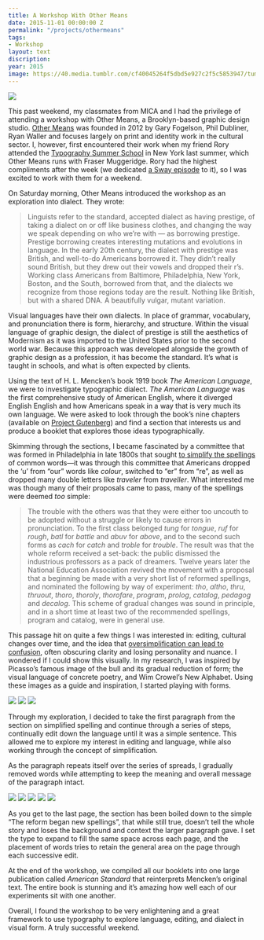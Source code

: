 ```yaml
---
title: A Workshop With Other Means
date: 2015-11-01 00:00:00 Z
permalink: "/projects/othermeans"
tags:
- Workshop
layout: text
discription: 
year: 2015
image: https://40.media.tumblr.com/cf40045264f5dbd5e927c2f5c5853947/tumblr_inline_nvwpef9AaN1qzwy5u_1280.jpg
---
```


<img src="https://41.media.tumblr.com/680e716f3f04fb36eec576d1585d464f/tumblr_inline_nvwpcipGQV1qzwy5u_1280.png">

<p>This past weekend, my classmates from MICA and I had the privilege of attending a workshop with Other Means, a Brooklyn-based graphic design studio. <a href="http://www.othermeans.us">Other Means</a>&nbsp;was founded in 2012 by Gary Fogelson, Phil Dubliner, Ryan Waller and focuses largely on print and identity work in the cultural sector. I, however, first encountered their work when my friend Rory attended the <a href="http://typographysummerschool.org">Typography Summer School</a> in New York last summer, which Other Means runs with Fraser Muggeridge. Rory had the highest compliments after the week (we dedicated <a href="http://this-is-sway.tumblr.com/post/94505945758">a Sway episode</a>&nbsp;to it), so I was excited to work with them for a weekend.</p>

<p>On Saturday morning, Other Means introduced the workshop as an exploration into dialect. They wrote:</p>

<blockquote><p>Linguists refer to the standard, accepted dialect as having prestige, of taking a dialect on or off like business clothes, and changing the way we speak depending on who we’re with — as borrowing prestige. Prestige borrowing creates interesting mutations and evolutions in language. In the early 20th century, the dialect with prestige was British, and well-to-do Americans borrowed it. They didn’t really sound British, but they drew out their vowels and dropped their r’s. Working class Americans from Baltimore, Philadelphia, New York, Boston, and the South, borrowed from that, and the dialects we recognize from those regions today are the result. Nothing like British, but with a shared DNA. A beautifully vulgar, mutant variation.</p></blockquote>

<p>Visual languages have their own dialects. In place of grammar, vocabulary, and pronunciation there is form, hierarchy, and structure. Within the visual language of graphic design, the dialect of prestige is still the aesthetics of Modernism as it was imported to the United States prior to the second world war. Because this approach was developed alongside the growth of graphic design as a profession, it has become the standard. It’s what is taught in schools, and what is often expected by clients.</p>

<p>Using the text of H. L. Mencken’s book 1919 book <i>The American Language</i>, we were to investigate typographic dialect. <i>The American Language</i> was the first comprehensive study of American English, where it diverged English English and how Americans speak in a way that is very much its own language. We were asked  to look through the book’s nine chapters (available on <a href="http://www.gutenberg.org/ebooks/43376?msg=welcome_stranger#Simplified_Spelling">Project Gutenberg</a>) and find a section that interests us and produce a booklet that explores those ideas typographically.</p>

<p>Skimming through the sections, I became fascinated by a committee that was formed in Philadelphia in late 1800s that sought <a href="http://www.gutenberg.org/files/43376/43376-h/43376-h.htm#Simplified_Spelling">to simplify the spellings</a> of common words—it was through this committee that Americans dropped the ‘u’ from “our” words like <i>colour</i>, switched to “er” from “re”, as well as dropped many double letters like <i>traveler</i> from <i>traveller</i>. What interested me was though many of their proposals came to pass, many of the spellings were deemed <i>too</i> simple:</p>

<blockquote><p>The trouble with the others was that they were either too uncouth to be adopted without a struggle or likely to cause errors in pronunciation. To the first class belonged <i>tung</i> for <i>tongue</i>, <i>ruf</i> for <i>rough</i>, <i>batl</i> for <i>battle</i> and <i>abuv</i> for <i>above</i>, and to the second such forms as <i>cach</i> for <i>catch</i> and <i>troble</i> for <i>trouble</i>. The result was that the whole reform received a set-back: the public dismissed the industrious professors as a pack of dreamers. Twelve years later the National Education Association revived the movement with a proposal that a beginning be made with a very short list of reformed spellings, and nominated the following by way of experiment: <i>tho</i>, <i>altho</i>, <i>thru</i>, <i>thruout</i>, <i>thoro</i>, <i>thoroly</i>, <i>thorofare</i>, <i>program</i>, <i>prolog</i>, <i>catalog</i>, <i>pedagog</i> and <i>decalog</i>. This scheme of gradual changes was sound in principle, and in a short time at least two of the recommended spellings, program and catalog, were in general use.</p></blockquote>

<p>This passage hit on quite a few things I was interested in: editing, cultural changes over time, and the idea that <a href="http://jarrettfuller.tumblr.com/post/128643334087/less-simplicity">oversimplification can lead to confusion</a>, often obscuring clarity and losing personality and nuance. I wondered if I could show this visually. In my research, I was inspired by Picasso’s famous image of the bull and its gradual reduction of form; the visual language of concrete poetry, and Wim Crowel’s New Alphabet. Using these images as a guide and inspiration, I started playing with forms.</p>

<img src="https://41.media.tumblr.com/56e4c113c35535b01a22839722df5f72/tumblr_inline_nvwpd89Uxu1qzwy5u_1280.jpg" >

<img src="http://33.media.tumblr.com/67955cfdb83c9e740afec6d2aa230cc7/tumblr_inline_nvwpdgIzjX1qzwy5u_500.gif" >

<img src="https://41.media.tumblr.com/ca3cee674704307408f604f636cfc23b/tumblr_inline_nvwpdt6vaK1qzwy5u_1280.png" >

<p>Through my exploration, I decided to take the first paragraph from the section on simplified spelling and continue through a series of steps, continually edit down the language until it was a simple sentence. This allowed me to explore my interest in editing and language, while also working through the concept of simplification.</p>

<p>As the paragraph repeats itself over the series of spreads, I gradually removed words while attempting to keep the meaning and overall message of the paragraph intact.</p>

<img src="https://40.media.tumblr.com/72292c86ab18f0f08a4e8d04117f6963/tumblr_inline_nvwpedDHnB1qzwy5u_1280.jpg">
<img src="https://36.media.tumblr.com/c3a0310801a11c04a8c52be834b0d749/tumblr_inline_nvwpedS8Od1qzwy5u_1280.jpg" data-orig-width="1875" data-orig-height="1425">
<img src="https://41.media.tumblr.com/0649dfb1def69dac86ec0d32877be8fd/tumblr_inline_nvwpeeKn7S1qzwy5u_1280.jpg" data-orig-width="1875" data-orig-height="1425">
<img src="https://40.media.tumblr.com/cf40045264f5dbd5e927c2f5c5853947/tumblr_inline_nvwpef9AaN1qzwy5u_1280.jpg" data-orig-width="1875" data-orig-height="1425">
<img src="https://40.media.tumblr.com/adb8119deaaf46cf4614c89f40d0d889/tumblr_inline_nvwpeggSp81qzwy5u_1280.jpg" data-orig-width="938" data-orig-height="1425">

<p>As you get to the last page, the section has been boiled down to the simple “The reform began new spellings”, that while still true, doesn’t tell the whole story and loses the background and context the larger paragraph gave. I set the type to expand to fill the same space across each page, and the placement of words  tries to retain the general area on the page through each successive edit.</p><p>At the end of the workshop, we compiled all our booklets into one large publication called <i>American Standard</i> that reinterprets Mencken’s original text. The entire book is stunning and it’s amazing how well each of our experiments sit with one another.</p><p>Overall, I found the workshop to be very enlightening and a great framework to use typography to explore language, editing, and dialect in visual form. A truly successful weekend.</p>
